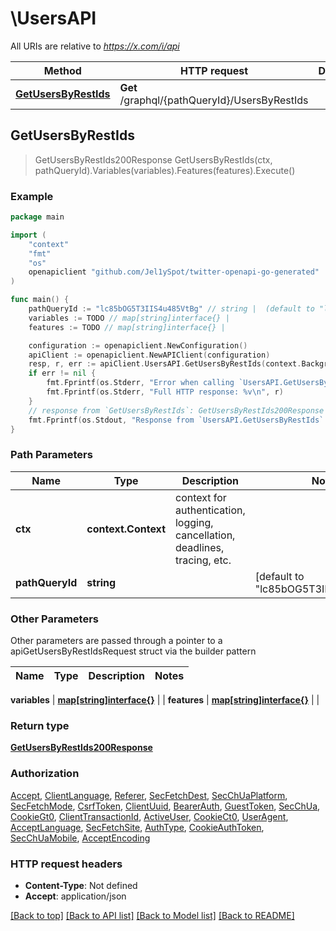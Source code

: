 # \UsersAPI

All URIs are relative to *https://x.com/i/api*

Method | HTTP request | Description
------------- | ------------- | -------------
[**GetUsersByRestIds**](UsersAPI.md#GetUsersByRestIds) | **Get** /graphql/{pathQueryId}/UsersByRestIds | 



## GetUsersByRestIds

> GetUsersByRestIds200Response GetUsersByRestIds(ctx, pathQueryId).Variables(variables).Features(features).Execute()





### Example

```go
package main

import (
	"context"
	"fmt"
	"os"
	openapiclient "github.com/Jel1ySpot/twitter-openapi-go-generated"
)

func main() {
	pathQueryId := "lc85bOG5T3IIS4u485VtBg" // string |  (default to "lc85bOG5T3IIS4u485VtBg")
	variables := TODO // map[string]interface{} | 
	features := TODO // map[string]interface{} | 

	configuration := openapiclient.NewConfiguration()
	apiClient := openapiclient.NewAPIClient(configuration)
	resp, r, err := apiClient.UsersAPI.GetUsersByRestIds(context.Background(), pathQueryId).Variables(variables).Features(features).Execute()
	if err != nil {
		fmt.Fprintf(os.Stderr, "Error when calling `UsersAPI.GetUsersByRestIds``: %v\n", err)
		fmt.Fprintf(os.Stderr, "Full HTTP response: %v\n", r)
	}
	// response from `GetUsersByRestIds`: GetUsersByRestIds200Response
	fmt.Fprintf(os.Stdout, "Response from `UsersAPI.GetUsersByRestIds`: %v\n", resp)
}
```

### Path Parameters


Name | Type | Description  | Notes
------------- | ------------- | ------------- | -------------
**ctx** | **context.Context** | context for authentication, logging, cancellation, deadlines, tracing, etc.
**pathQueryId** | **string** |  | [default to &quot;lc85bOG5T3IIS4u485VtBg&quot;]

### Other Parameters

Other parameters are passed through a pointer to a apiGetUsersByRestIdsRequest struct via the builder pattern


Name | Type | Description  | Notes
------------- | ------------- | ------------- | -------------

 **variables** | [**map[string]interface{}**](map[string]interface{}.md) |  | 
 **features** | [**map[string]interface{}**](map[string]interface{}.md) |  | 

### Return type

[**GetUsersByRestIds200Response**](GetUsersByRestIds200Response.md)

### Authorization

[Accept](../README.md#Accept), [ClientLanguage](../README.md#ClientLanguage), [Referer](../README.md#Referer), [SecFetchDest](../README.md#SecFetchDest), [SecChUaPlatform](../README.md#SecChUaPlatform), [SecFetchMode](../README.md#SecFetchMode), [CsrfToken](../README.md#CsrfToken), [ClientUuid](../README.md#ClientUuid), [BearerAuth](../README.md#BearerAuth), [GuestToken](../README.md#GuestToken), [SecChUa](../README.md#SecChUa), [CookieGt0](../README.md#CookieGt0), [ClientTransactionId](../README.md#ClientTransactionId), [ActiveUser](../README.md#ActiveUser), [CookieCt0](../README.md#CookieCt0), [UserAgent](../README.md#UserAgent), [AcceptLanguage](../README.md#AcceptLanguage), [SecFetchSite](../README.md#SecFetchSite), [AuthType](../README.md#AuthType), [CookieAuthToken](../README.md#CookieAuthToken), [SecChUaMobile](../README.md#SecChUaMobile), [AcceptEncoding](../README.md#AcceptEncoding)

### HTTP request headers

- **Content-Type**: Not defined
- **Accept**: application/json

[[Back to top]](#) [[Back to API list]](../README.md#documentation-for-api-endpoints)
[[Back to Model list]](../README.md#documentation-for-models)
[[Back to README]](../README.md)

